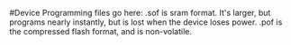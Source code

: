 #Device Programming files go here:
.sof is sram format.  It's larger, but programs nearly instantly, but is lost when the device loses power.
.pof is the compressed flash format, and is non-volatile.
